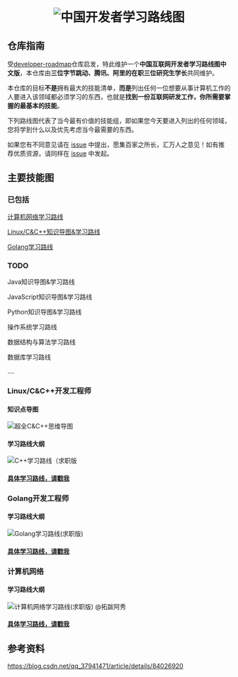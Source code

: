 # <h1 align="center"><img src="https://gitee.com/ForthEspada/image/raw/master/image/202201272308517.png" alt="中国开发者学习路线图" target="https://github.com/awesome-cs-community/developer-roadmap-zh-CN"></h1>

## 仓库指南

受[developer-roadmap](https://github.com/kamranahmedse/developer-roadmap)仓库启发，特此维护一个**中国互联网开发者学习路线图中文版**，本仓库由**三位字节跳动、腾讯、阿里的在职三位研究生学长**共同维护。

本仓库的目标**不是**拥有最大的技能清单，**而是**列出任何一位想要从事计算机工作的人要进入该领域都必须学习的东西，也就是**找到一份互联网研发工作，你所需要掌握的最基本的技能**。

下列路线图代表了当今最有价值的技能组，即如果您今天要进入列出的任何领域，您将学到什么以及优先考虑当今最需要的东西。

如果您有不同意见请在 [issue](https://github.com/awesome-cs-community/developer-roadmap-zh-CN/issues) 中提出，愿集百家之所长，汇万人之意见！如有推荐优质资源，请同样在 [issue](https://github.com/awesome-cs-community/developer-roadmap-zh-CN/issues) 中发起。

<!--

仓库主要维护者：[阿秀](https://mp.weixin.qq.com/s/gRw25aRFBVB0lUhBAJqV5g)，字节跳动抖音全栈开发工程师，主后端，偏前端

-->

## 主要技能图

### 已包括

[计算机网络学习路线](#计算机网络求职版)

[Linux/C&C++知识导图&学习路线](#cpp开发工程师)

[Golang学习路线](#Golang开发工程师)

<!--

Golang知识导图&学习路线

-->

### TODO

Java知识导图&学习路线

JavaScript知识导图&学习路线

Python知识导图&学习路线

操作系统学习路线

数据结构与算法学习路线

数据库学习路线

....



<p id="cpp开发工程师"></p>

### Linux/C&C++开发工程师

#### 知识点导图



![超全C&C++思维导图](./docs/image/超全CPP思维导图.png)

#### 学习路线大纲

![C++学习路线（求职版](https://gitee.com/ForthEspada/image/raw/master/image/202201200108640.png)

<!--

![C++学习路线（求职版）](https://cdn.jsdelivr.net/gh/forthespada/mediaImage3//image/202201161829729.png)

-->

#### [**具体学习路线，请戳我**](./docs/C++求职版学习路线.md)

### Golang开发工程师

#### 学习路线大纲

![Golang学习路线(求职版)](https://gitee.com/ForthEspada/image/raw/master/image/202201200108433.png)

<!--

![Golang学习路线(求职版)](https://cdn.jsdelivr.net/gh/forthespada/mediaImage3//image/202201161830673.png)

-->

#### [**具体学习路线，请戳我**](./docs/Golang求职版学习路线.md)

<p id="计算机网络求职版"></p>

### 计算机网络

#### 学习路线大纲

![计算机网络学习路线(求职版) @拓跋阿秀](https://gitee.com/ForthEspada/image/raw/master/image/202201200105776.png)

#### [**具体学习路线，请戳我**](./docs/计算机网络求职版学习路线.md)

## 参考资料

https://blog.csdn.net/qq_37941471/article/details/84026920



